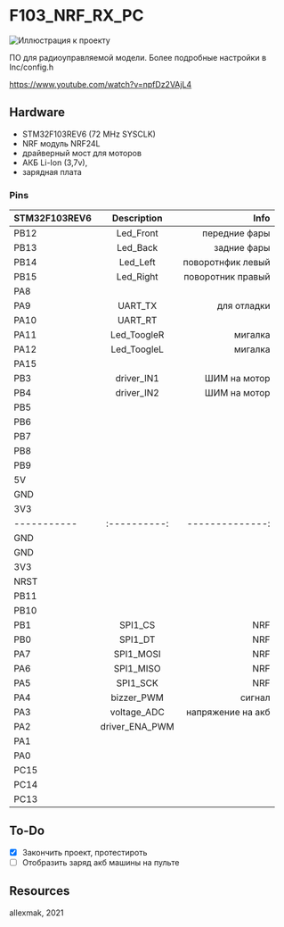 # F103_NRF_RX_PC

![Иллюстрация к проекту](https://github.com/jon/coolproject/raw/master/image/image.png)

ПО для радиоуправляемой модели.
Более подробные настройки в Inc/config.h

https://www.youtube.com/watch?v=npfDz2VAjL4

## Hardware 
 * STM32F103REV6 (72 MHz SYSCLK)
 * NRF модуль NRF24L 
 * драйверный мост для моторов
 * АКБ Li-Ion (3,7v),
 * зарядная плата

### Pins

|STM32F103REV6|Description |Info|
| ----------- |:----------:|	--------------:|
|PB12         | Led_Front  | передние фары  |
|PB13         | Led_Back   | задние фары    |
|PB14         | Led_Left   | поворотнфик левый  |
|PB15         | Led_Right   | поворотник правый  |
|PA8          |            |   |
|PA9          | UART_TX    | для отладки  |
|PA10         | UART_RT   |   |
|PA11         | Led_ToogleR   | мигалка  |
|PA12         | Led_ToogleL   | мигалка  |
|PA15         |            |   |
|PB3          | driver_IN1 |  ШИМ на мотор |
|PB4          | driver_IN2 |  ШИМ на мотор |
|PB5           |            |   |
|PB6           |            |   |
|PB7           |            |   |
|PB8           |            |   |
|PB9           |            |   |
|5V          |            |   |
|GND          |            |   |
|3V3          |            |   |
| ----------- |:----------:|	--------------:|
|GND          |            |   |
|GND          |            |   |
|3V3          |            |   |
|NRST          |            |   |
|PB11          |            |   |
|PB10          |            |   |
|PB1           | SPI1_CS           | NRF  |
|PB0           | SPI1_DT           | NRF  |
|PA7           | SPI1_MOSI           | NRF  |
|PA6           | SPI1_MISO           | NRF  |
|PA5           | SPI1_SCK           | NRF  |
|PA4           | bizzer_PWM           | сигнал  |
|PA3           | voltage_ADC           | напряжение на акб  |
|PA2           | driver_ENA_PWM           |   |
|PA1           |            |   |
|PA0           |            |   |
|PC15          |            |   |
|PC14          |            |   |
|PC13          |            |   |

## To-Do

 - [x] Закончить проект, протестироть
 - [ ] Отобразить заряд акб машины на пульте

## Resources

 allexmak, 2021

